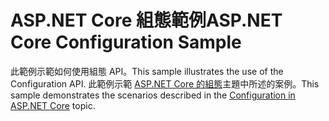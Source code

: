# <a name="aspnet-core-configuration-sample"></a><span data-ttu-id="6db2b-101">ASP.NET Core 組態範例</span><span class="sxs-lookup"><span data-stu-id="6db2b-101">ASP.NET Core Configuration Sample</span></span>

<span data-ttu-id="6db2b-102">此範例示範如何使用組態 API。</span><span class="sxs-lookup"><span data-stu-id="6db2b-102">This sample illustrates the use of the Configuration API.</span></span> <span data-ttu-id="6db2b-103">此範例示範 [ASP.NET Core 的組態](https://docs.microsoft.com/aspnet/core/fundamentals/configuration)主題中所述的案例。</span><span class="sxs-lookup"><span data-stu-id="6db2b-103">This sample demonstrates the scenarios described in the [Configuration in ASP.NET Core](https://docs.microsoft.com/aspnet/core/fundamentals/configuration) topic.</span></span>
